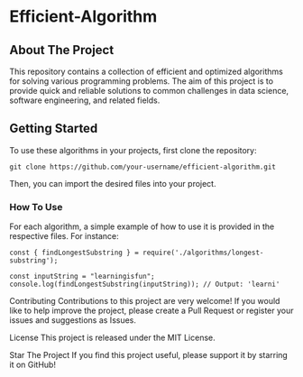 # Efficient-Algorithm

## About The Project
This repository contains a collection of efficient and optimized algorithms for solving various programming problems. The aim of this project is to provide quick and reliable solutions to common challenges in data science, software engineering, and related fields.

## Getting Started
To use these algorithms in your projects, first clone the repository:

```
git clone https://github.com/your-username/efficient-algorithm.git
```
Then, you can import the desired files into your project.

### How To Use
For each algorithm, a simple example of how to use it is provided in the respective files. For instance:

```
const { findLongestSubstring } = require('./algorithms/longest-substring');

const inputString = "learningisfun";
console.log(findLongestSubstring(inputString)); // Output: 'learni'
```

Contributing
Contributions to this project are very welcome! If you would like to help improve the project, please create a Pull Request or register your issues and suggestions as Issues.

License
This project is released under the MIT License.

Star The Project
If you find this project useful, please support it by starring it on GitHub!
